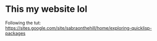 # This my website lol

Following the tut: https://sites.google.com/site/sabraonthehill/home/exploring-quicklisp-packages
